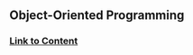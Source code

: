 

<br><br><br>

## Object-Oriented Programming

### [Link to Content](https://www.bioinfo-lab.com/courses/Object_Oriented_Programming/)
